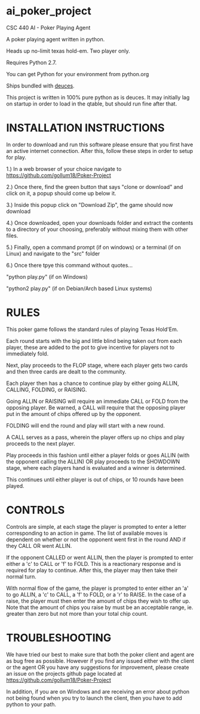 # ai_poker_project
CSC 440 AI - Poker Playing Agent

A poker playing agent written in python.

Heads up no-limit texas hold-em. Two player only.

Requires Python 2.7.

You can get Python for your environment from python.org

Ships bundled with [deuces](https://github.com/worldveil/deuces).

This project is written in 100% pure python as is deuces. It may initially lag on startup in order to load in the qtable, but should run fine after that.

# INSTALLATION INSTRUCTIONS

In order to download and run this software please ensure that you first have an active internet connection. After this, follow these steps in order to setup for play.

1.) In a web browser of your choice navigate to https://github.com/gollum18/Poker-Project

2.) Once there, find the green button that says "clone or download" and click on it, a popup should come up below it.

3.) Inside this popup click on "Download Zip", the game should now download

4.) Once downloaded, open your downloads folder and extract the contents to a directory of your choosing, preferably without mixing them with other files.

5.) Finally, open a command prompt (if on windows) or a terminal (if on Linux) and navigate to the "src" folder

6.) Once there tpye this command without quotes...

"python play.py" (if on Windows)

"python2 play.py" (if on Debian/Arch based Linux systems)

# RULES

This poker game follows the standard rules of playing Texas Hold'Em.

Each round starts with the big and little blind being taken out from each player, these are added to the pot to give incentive for players not to immediately fold.

Next, play proceeds to the FLOP stage, where each player gets two cards and then three cards are dealt to the community.

Each player then has a chance to continue play by either going ALLIN, CALLING, FOLDING, or RAISING.

Going ALLIN or RAISING will require an immediate CALL or FOLD from the opposing player. Be warned, a CALL will require that the opposing player put in the amount of chips offered up by the opponent.

FOLDING will end the round and play will start with a new round.

A CALL serves as a pass, wherein the player offers up no chips and play proceeds to the next player.

Play proceeds in this fashion until either a player folds or goes ALLIN (with the opponent calling the ALLIN) OR play proceeds to the SHOWDOWN stage, where each players hand is evaluated and a winner is determined.

This continues until either player is out of chips, or 10 rounds have been played. 

# CONTROLS

Controls are simple, at each stage the player is prompted to enter a letter corresponding to an action in game. The list of available moves is dependent on whether or not the opponent went first in the round AND if they CALL OR went ALLIN.

If the opponent CALLED or went ALLIN, then the player is prompted to enter either a 'c' to CALL or 'f' to FOLD. This is a reactionary response and is required for play to continue. After this, the player may then take their normal turn.

With normal flow of the game, the player is prompted to enter either an 'a' to go ALLIN, a 'c' to CALL, a 'f' to FOLD, or a 'r' to RAISE. In the case of a raise, the player must then enter the amount of chips they wish to offer up. Note that the amount of chips you raise by must be an acceptable range, ie. greater than zero but not more than your total chip count.

# TROUBLESHOOTING

We have tried our best to make sure that both the poker client and agent are as bug free as possible. However if you find any issued either with the client or the agent OR you have any suggestions for improvement, please create an issue on the projects github page located at https://github.com/gollum18/Poker-Project

In addition, if you are on Windows and are receiving an error about python not being found when you try to launch the client, then you have to add python to your path.